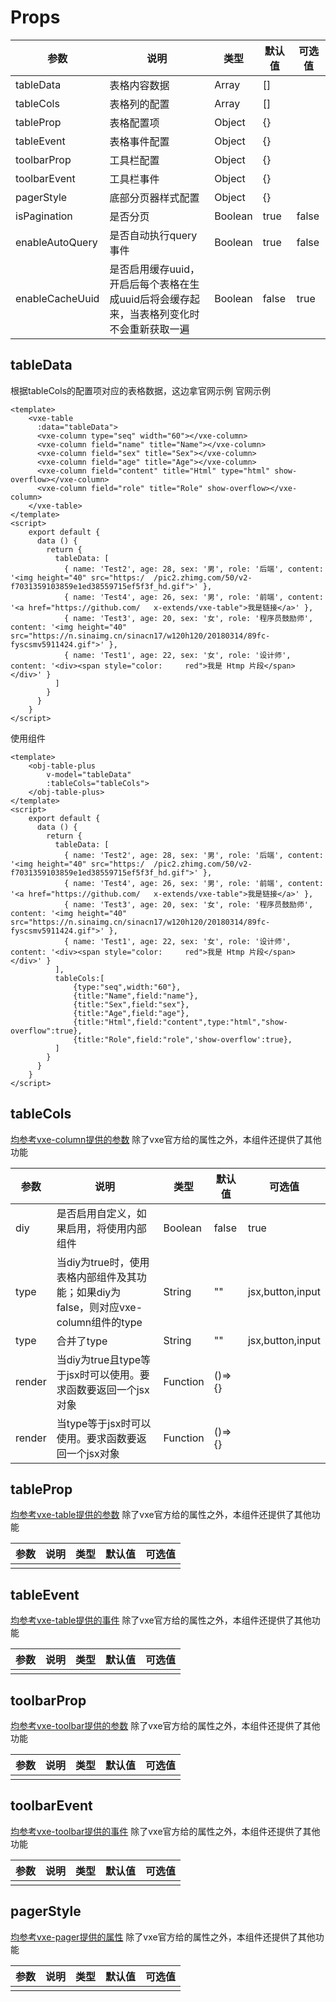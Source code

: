 <!--
 * @Author: chenkangxu
 * @Date: 2022-05-21 21:38:02
 * @LastEditTime: 2022-05-28 11:32:50
 * @LastEditors: chenkangxu
 * @Description: 
 * @Github: 
-->
# Props

| 参数         | 说明         | 类型          | 默认值 | 可选值 |
| ------------ | ------------ | ------------- | ------ | ------ |
| tableData    | 表格内容数据 | Array | []     |        |
| tableCols    | 表格列的配置 | Array | []     |        |
| tableProp    | 表格配置项   | Object        | {}     |        |
| tableEvent   | 表格事件配置 | Object        | {}     |        |
| toolbarProp  | 工具栏配置   | Object        | {}     |        |
| toolbarEvent | 工具栏事件   | Object        | {}     |        |
| pagerStyle  | 底部分页器样式配置   | Object        | {}     |        |
| isPagination | 是否分页     | Boolean       | true   | false  |
| enableAutoQuery | 是否自动执行query事件     | Boolean       | true   | false  |
| enableCacheUuid | 是否启用缓存uuid，开启后每个表格在生成uuid后将会缓存起来，当表格列变化时不会重新获取一遍     | Boolean       | false   | true  |

## tableData

根据tableCols的配置项对应的表格数据，这边拿官网示例
官网示例
```vue
<template>
    <vxe-table
      :data="tableData">
      <vxe-column type="seq" width="60"></vxe-column>
      <vxe-column field="name" title="Name"></vxe-column>
      <vxe-column field="sex" title="Sex"></vxe-column>
      <vxe-column field="age" title="Age"></vxe-column>
      <vxe-column field="content" title="Html" type="html" show-overflow></vxe-column>
      <vxe-column field="role" title="Role" show-overflow></vxe-column>
    </vxe-table>
</template>
<script>
    export default {
      data () {
        return {
          tableData: [
            { name: 'Test2', age: 28, sex: '男', role: '后端', content: '<img height="40" src="https:/  /pic2.zhimg.com/50/v2-f7031359103859e1ed38559715ef5f3f_hd.gif">' },
            { name: 'Test4', age: 26, sex: '男', role: '前端', content: '<a href="https://github.com/   x-extends/vxe-table">我是链接</a>' },
            { name: 'Test3', age: 20, sex: '女', role: '程序员鼓励师', content: '<img height="40"   src="https://n.sinaimg.cn/sinacn17/w120h120/20180314/89fc-fyscsmv5911424.gif">' },
            { name: 'Test1', age: 22, sex: '女', role: '设计师', content: '<div><span style="color:     red">我是 Htmp 片段</span></div>' }
          ]
        }
      }
    }
</script>       
```
使用组件
```vue
<template>
    <obj-table-plus
        v-model="tableData"
        :tableCols="tableCols">
    </obj-table-plus>
</template>
<script>
    export default {
      data () {
        return {
          tableData: [
            { name: 'Test2', age: 28, sex: '男', role: '后端', content: '<img height="40" src="https:/  /pic2.zhimg.com/50/v2-f7031359103859e1ed38559715ef5f3f_hd.gif">' },
            { name: 'Test4', age: 26, sex: '男', role: '前端', content: '<a href="https://github.com/   x-extends/vxe-table">我是链接</a>' },
            { name: 'Test3', age: 20, sex: '女', role: '程序员鼓励师', content: '<img height="40"   src="https://n.sinaimg.cn/sinacn17/w120h120/20180314/89fc-fyscsmv5911424.gif">' },
            { name: 'Test1', age: 22, sex: '女', role: '设计师', content: '<div><span style="color:     red">我是 Htmp 片段</span></div>' }
          ],
          tableCols:[
              {type:"seq",width:"60"},
              {title:"Name",field:"name"},
              {title:"Sex",field:"sex"},
              {title:"Age",field:"age"},
              {title:"Html",field:"content",type:"html","show-overflow":true},
              {title:"Role",field:"role",'show-overflow':true},
          ]
        }
      }
    }
</script>   
```

## tableCols
<a href="https://vxetable.cn/v3/#/column/api" target="_blank">均参考vxe-column提供的参数</a>
除了vxe官方给的属性之外，本组件还提供了其他功能

| 参数         | 说明         | 类型          | 默认值 | 可选值 |
| ------------ | ------------ | ------------- | ------ | ------ |
| diy<Badge text="弃用" type="error"/> | 是否启用自定义，如果启用，将使用内部组件 | Boolean | false     |  true      |
| type    | 当diy为true时，使用表格内部组件及其功能；如果diy为false，则对应vxe-column组件的type | String | ""     |  jsx,button,input      |
| type<Badge text="1.1.0" type="tip"/>    | 合并了type | String | ""     |  jsx,button,input      |
| render<Badge text="1.0.10" type="tip"/>    | 当diy为true且type等于jsx时可以使用。要求函数要返回一个jsx对象 | Function | ()=>{}  |        |
| render<Badge text="1.1.0" type="tip"/>    | 当type等于jsx时可以使用。要求函数要返回一个jsx对象 | Function | ()=>{}  |        |

## tableProp
<a href="https://vxetable.cn/v3/#/table/api" target="_blank">均参考vxe-table提供的参数</a>
除了vxe官方给的属性之外，本组件还提供了其他功能

| 参数         | 说明         | 类型          | 默认值 | 可选值 |
| ------------ | ------------ | ------------- | ------ | ------ |
|  |  |  |      |        |

## tableEvent
<a href="https://vxetable.cn/v3/#/table/api" target="_blank">均参考vxe-table提供的事件</a>
除了vxe官方给的属性之外，本组件还提供了其他功能

| 参数         | 说明         | 类型          | 默认值 | 可选值 |
| ------------ | ------------ | ------------- | ------ | ------ |
|  |  |  |      |        |

## toolbarProp
<a href="https://vxetable.cn/v3/#/toolbar/api" target="_blank">均参考vxe-toolbar提供的参数</a>
除了vxe官方给的属性之外，本组件还提供了其他功能

| 参数         | 说明         | 类型          | 默认值 | 可选值 |
| ------------ | ------------ | ------------- | ------ | ------ |
|  |  |  |      |        |

## toolbarEvent
<a href="https://vxetable.cn/v3/#/toolbar/api" target="_blank">均参考vxe-toolbar提供的事件</a>
除了vxe官方给的属性之外，本组件还提供了其他功能

| 参数         | 说明         | 类型          | 默认值 | 可选值 |
| ------------ | ------------ | ------------- | ------ | ------ |
|  |  |  |      |        |

## pagerStyle
<a href="https://vxetable.cn/v3/#/pager/api" target="_blank">均参考vxe-pager提供的属性</a>
除了vxe官方给的属性之外，本组件还提供了其他功能

| 参数         | 说明         | 类型          | 默认值 | 可选值 |
| ------------ | ------------ | ------------- | ------ | ------ |
|  |  |  |      |        |